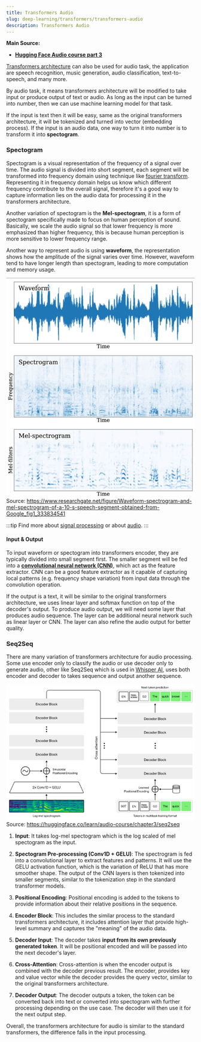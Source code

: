 ```yaml
---
title: Transformers Audio
slug: deep-learning/transformers/transformers-audio
description: Transformers Audio
---
```


**Main Source:**

- **[Hugging Face Audio course part 3](https://huggingface.co/learn/audio-course/chapter3/introduction)**

[Transformers architecture](/cs-notes/deep-learning/transformers/transformers-architecture) can also be used for audio task, the application are speech recognition, music generation, audio classification, text-to-speech, and many more.

By audio task, it means transformers architecture will be modified to take input or produce output of text or audio. As long as the input can be turned into number, then we can use machine learning model for that task.

If the input is text then it will be easy, same as the original transformers architecture, it will be tokenized and turned into vector (embedding process). If the input is an audio data, one way to turn it into number is to transform it into **spectogram**.

### Spectogram

Spectogram is a visual representation of the frequency of a signal over time. The audio signal is divided into short segment, each segment will be transformed into frequency domain using technique like [fourier transform](/cs-notes/digital-signal-processing/fourier-transform). Representing it in frequency domain helps us know which different frequency contribute to the overall signal, therefore it's a good way to capture information lies on the audio data for processing it in the transformers architecture.

Another variation of spectogram is the **Mel-spectogram**, it is a form of spectogram specifically made to focus on human perception of sound. Basically, we scale the audio signal so that lower frequency is more emphasized than higher frequency, this is because human perception is more sensitive to lower frequency range.

Another way to represent audio is using **waveform**, the representation shows how the amplitude of the signal varies over time. However, waveform tend to have longer length than spectogram, leading to more computation and memory usage.

![Spectogram comparison](./spectogram.png)  
Source: https://www.researchgate.net/figure/Waveform-spectrogram-and-mel-spectrogram-of-a-10-s-speech-segment-obtained-from-Google_fig1_333834541

:::tip
Find more about [signal processing](/cs-notes/digital-signal-processing-intro) or about [audio](/cs-notes/digital-media-processing/sound-audio-properties).
:::

#### Input & Output

To input waveform or spectogram into transformers encoder, they are typically divided into small segment first. The smaller segment will be fed into a **[convolutional neural network (CNN)](/cs-notes/deep-learning/cnn)**, which act as the feature extractor. CNN can be a good feature extractor as it capable of capturing local patterns (e.g. frequency shape variation) from input data through the convolution operation.

If the output is a text, it will be similar to the original transformers architecture, we uses linear layer and softmax function on top of the decoder's output. To produce audio output, we will need some layer that produces audio sequence. The layer can be additional neural network such as linear layer or CNN. The layer can also refine the audio output for better quality.

### Seq2Seq

There are many variation of transformers architecture for audio processing. Some use encoder only to classify the audio or use decoder only to generate audio, other like Seq2Seq which is used in [Whisper AI](https://github.com/openai/whisper), uses both encoder and decoder to takes sequence and output another sequence.

![Seq2Seq architecture](./seq2seq-architecture.png)  
Source: https://huggingface.co/learn/audio-course/chapter3/seq2seq

1. **Input**: It takes log-mel spectogram which is the log scaled of mel spectogram as the input.

2. **Spectogram Pre-processing (Conv1D + GELU)**: The spectrogram is fed into a convolutional layer to extract features and patterns. It will use the GELU activation function, which is the variation of ReLU that has more smoother shape. The output of the CNN layers is then tokenized into smaller segments, similar to the tokenization step in the standard transformer models.

3. **Positional Encoding**: Positional encoding is added to the tokens to provide information about their relative positions in the sequence.

4. **Encoder Block**: This includes the similar process to the standard transformers architecture, it includes attention layer that provide high-level summary and captures the "meaning" of the audio data.

5. **Decoder Input**: The decoder takes **input from its own previously generated token**. It will be positional encoded and will be passed into the next decoder's layer.

6. **Cross-Attention**: Cross-attention is when the encoder output is combined with the decoder previous result. The encoder, provides key and value vector while the decoder provides the query vector, similar to the original transformers architecture.

7. **Decoder Output**: The decoder outputs a token, the token can be converted back into text or converted into spectogram with further processing depending on the use case. The decoder will then use it for the next output step.

Overall, the transformers architecture for audio is similar to the standard transformers, the difference falls in the input processing.

